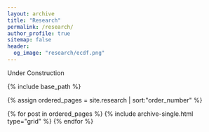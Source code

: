 ```yaml
---
layout: archive
title: "Research"
permalink: /research/
author_profile: true
sitemap: false
header:
  og_image: "research/ecdf.png"
---
```


Under Construction

<nbsp>

{% include base_path %}

{% assign ordered_pages = site.research | sort:"order_number" %}

{% for post in ordered_pages %}
  {% include archive-single.html type="grid" %}
{% endfor %}
